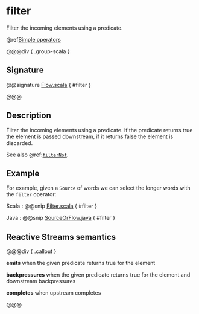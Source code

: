 # filter

Filter the incoming elements using a predicate.

@ref[Simple operators](../index.md#simple-operators)

@@@div { .group-scala }

## Signature

@@signature [Flow.scala](/akka-stream/src/main/scala/akka/stream/scaladsl/Flow.scala) { #filter }

@@@

## Description

Filter the incoming elements using a predicate. If the predicate returns true the element is passed downstream, if
it returns false the element is discarded.

See also @ref:[`filterNot`](filterNot.md).

## Example

For example, given a `Source` of words we can select the longer words with the `filter` operator: 

Scala
:  @@snip [Filter.scala](/akka-docs/src/test/scala/docs/stream/operators/sourceorflow/Filter.scala) { #filter }

Java
:  @@snip [SourceOrFlow.java](/akka-docs/src/test/java/jdocs/stream/operators/SourceOrFlow.java) { #filter }

## Reactive Streams semantics

@@@div { .callout }

**emits** when the given predicate returns true for the element

**backpressures** when the given predicate returns true for the element and downstream backpressures

**completes** when upstream completes

@@@

